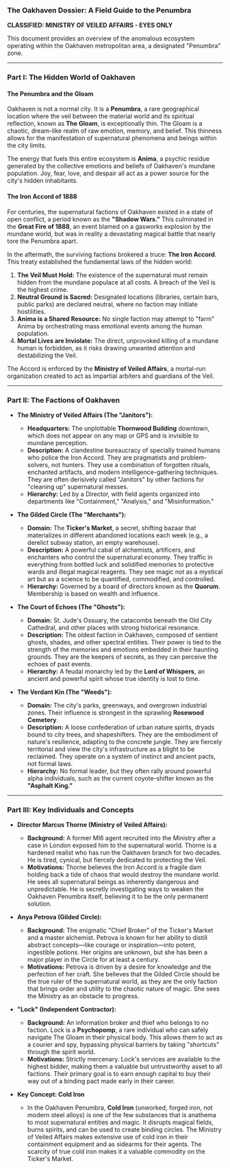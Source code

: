 ### **The Oakhaven Dossier: A Field Guide to the Penumbra**

**CLASSIFIED: MINISTRY OF VEILED AFFAIRS - EYES ONLY**

This document provides an overview of the anomalous ecosystem operating within the Oakhaven metropolitan area, a designated "Penumbra" zone.

---

### **Part I: The Hidden World of Oakhaven**

#### **The Penumbra and the Gloam**

Oakhaven is not a normal city. It is a **Penumbra**, a rare geographical location where the veil between the material world and its spiritual reflection, known as **The Gloam**, is exceptionally thin. The Gloam is a chaotic, dream-like realm of raw emotion, memory, and belief. This thinness allows for the manifestation of supernatural phenomena and beings within the city limits.

The energy that fuels this entire ecosystem is **Anima**, a psychic residue generated by the collective emotions and beliefs of Oakhaven's mundane population. Joy, fear, love, and despair all act as a power source for the city's hidden inhabitants.

#### **The Iron Accord of 1888**

For centuries, the supernatural factions of Oakhaven existed in a state of open conflict, a period known as the **"Shadow Wars."** This culminated in the **Great Fire of 1888**, an event blamed on a gasworks explosion by the mundane world, but was in reality a devastating magical battle that nearly tore the Penumbra apart.

In the aftermath, the surviving factions brokered a truce: **The Iron Accord**. This treaty established the fundamental laws of the hidden world:

1.  **The Veil Must Hold:** The existence of the supernatural must remain hidden from the mundane populace at all costs. A breach of the Veil is the highest crime.
2.  **Neutral Ground is Sacred:** Designated locations (libraries, certain bars, public parks) are declared neutral, where no faction may initiate hostilities.
3.  **Anima is a Shared Resource:** No single faction may attempt to "farm" Anima by orchestrating mass emotional events among the human population.
4.  **Mortal Lives are Inviolate:** The direct, unprovoked killing of a mundane human is forbidden, as it risks drawing unwanted attention and destabilizing the Veil.

The Accord is enforced by the **Ministry of Veiled Affairs**, a mortal-run organization created to act as impartial arbiters and guardians of the Veil.

---

### **Part II: The Factions of Oakhaven**

*   **The Ministry of Veiled Affairs (The "Janitors"):**
    *   **Headquarters:** The unplottable **Thornwood Building** downtown, which does not appear on any map or GPS and is invisible to mundane perception.
    *   **Description:** A clandestine bureaucracy of specially trained humans who police the Iron Accord. They are pragmatists and problem-solvers, not hunters. They use a combination of forgotten rituals, enchanted artifacts, and modern intelligence-gathering techniques. They are often derisively called "Janitors" by other factions for "cleaning up" supernatural messes.
    *   **Hierarchy:** Led by a Director, with field agents organized into departments like "Containment," "Analysis," and "Misinformation."

*   **The Gilded Circle (The "Merchants"):**
    *   **Domain:** The **Ticker's Market**, a secret, shifting bazaar that materializes in different abandoned locations each week (e.g., a derelict subway station, an empty warehouse).
    *   **Description:** A powerful cabal of alchemists, artificers, and enchanters who control the supernatural economy. They traffic in everything from bottled luck and solidified memories to protective wards and illegal magical reagents. They see magic not as a mystical art but as a science to be quantified, commodified, and controlled.
    *   **Hierarchy:** Governed by a board of directors known as the **Quorum**. Membership is based on wealth and influence.

*   **The Court of Echoes (The "Ghosts"):**
    *   **Domain:** St. Jude's Ossuary, the catacombs beneath the Old City Cathedral, and other places with strong historical resonance.
    *   **Description:** The oldest faction in Oakhaven, composed of sentient ghosts, shades, and other spectral entities. Their power is tied to the strength of the memories and emotions embedded in their haunting grounds. They are the keepers of secrets, as they can perceive the echoes of past events.
    *   **Hierarchy:** A feudal monarchy led by the **Lord of Whispers**, an ancient and powerful spirit whose true identity is lost to time.

*   **The Verdant Kin (The "Weeds"):**
    *   **Domain:** The city's parks, greenways, and overgrown industrial zones. Their influence is strongest in the sprawling **Rosewood Cemetery**.
    *   **Description:** A loose confederation of urban nature spirits, dryads bound to city trees, and shapeshifters. They are the embodiment of nature's resilience, adapting to the concrete jungle. They are fiercely territorial and view the city's infrastructure as a blight to be reclaimed. They operate on a system of instinct and ancient pacts, not formal laws.
    *   **Hierarchy:** No formal leader, but they often rally around powerful alpha individuals, such as the current coyote-shifter known as the **"Asphalt King."**

---

### **Part III: Key Individuals and Concepts**

*   **Director Marcus Thorne (Ministry of Veiled Affairs):**
    *   **Background:** A former MI6 agent recruited into the Ministry after a case in London exposed him to the supernatural world. Thorne is a hardened realist who has run the Oakhaven branch for two decades. He is tired, cynical, but fiercely dedicated to protecting the Veil.
    *   **Motivations:** Thorne believes the Iron Accord is a fragile dam holding back a tide of chaos that would destroy the mundane world. He sees all supernatural beings as inherently dangerous and unpredictable. He is secretly investigating ways to weaken the Oakhaven Penumbra itself, believing it to be the only permanent solution.

*   **Anya Petrova (Gilded Circle):**
    *   **Background:** The enigmatic "Chief Broker" of the Ticker's Market and a master alchemist. Petrova is known for her ability to distill abstract concepts—like courage or inspiration—into potent, ingestible potions. Her origins are unknown, but she has been a major player in the Circle for at least a century.
    *   **Motivations:** Petrova is driven by a desire for knowledge and the perfection of her craft. She believes that the Gilded Circle should be the true ruler of the supernatural world, as they are the only faction that brings order and utility to the chaotic nature of magic. She sees the Ministry as an obstacle to progress.

*   **"Lock" (Independent Contractor):**
    *   **Background:** An information broker and thief who belongs to no faction. Lock is a **Psychopomp**, a rare individual who can safely navigate The Gloam in their physical body. This allows them to act as a courier and spy, bypassing physical barriers by taking "shortcuts" through the spirit world.
    *   **Motivations:** Strictly mercenary. Lock's services are available to the highest bidder, making them a valuable but untrustworthy asset to all factions. Their primary goal is to earn enough capital to buy their way out of a binding pact made early in their career.

*   **Key Concept: Cold Iron**
    *   In the Oakhaven Penumbra, **Cold Iron** (unworked, forged iron, not modern steel alloys) is one of the few substances that is anathema to most supernatural entities and magic. It disrupts magical fields, burns spirits, and can be used to create binding circles. The Ministry of Veiled Affairs makes extensive use of cold iron in their containment equipment and as sidearms for their agents. The scarcity of true cold iron makes it a valuable commodity on the Ticker's Market.